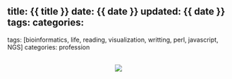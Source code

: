 title: {{ title }}
date: {{ date }}
updated: {{ date }}
tags: 
categories: 
---
tags: [bioinformatics, life, reading, visualization, writting, perl, javascript, NGS]
categories: profession


<br>
<div align=center>
<img src="http://daweih.github.io/images/wechat_small_black.jpg">
</div>